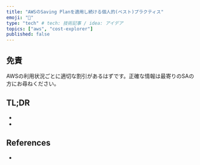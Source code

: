 ```yaml
---
title: "AWSのSaving Planを適用し続ける個人的(ベスト)プラクティス"
emoji: "🐘"
type: "tech" # tech: 技術記事 / idea: アイデア
topics: ["aws", "cost-explorer"]
published: false
---
```


## 免責

AWSの利用状況ごとに適切な割引があるはずです。正確な情報は最寄りのSAの方にお尋ねください。

## TL;DR

- 
- 


## References

- 

